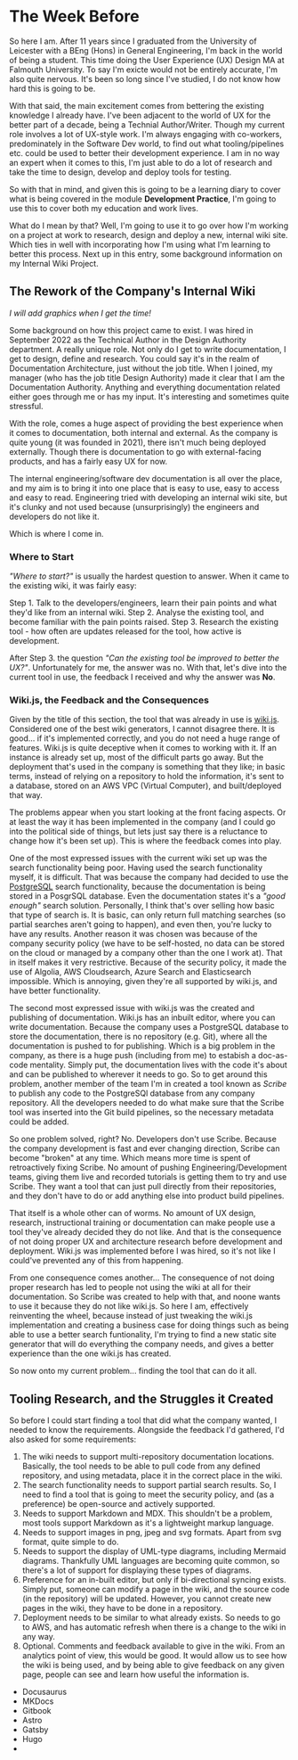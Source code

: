 # The Week Before 

So here I am. After 11 years since I graduated from the University of Leicester with a BEng (Hons) in General Engineering, I'm back in the world of being a student. This time doing the User Experience (UX) Design MA at Falmouth University. To say I'm exicte would not be entirely accurate, I'm also quite nervous. It's been so long since I've studied, I do not know how hard this is going to be.

With that said, the main excitement comes from bettering the existing knowledge I already have. I've been adjacent to the world of UX for the better part of a decade, being a Technial Author/Writer. Though my current role involves a lot of UX-style work. I'm always engaging with co-workers, predominately in the Software Dev world, to find out what tooling/pipelines etc. could be used to better their development experience. I am in no way an expert when it comes to this, I'm just able to do a lot of research and take the time to design, develop and deploy tools for testing.

So with that in mind, and given this is going to be a learning diary to cover what is being covered in the module **Development Practice**, I'm going to use this to cover both my education and work lives.

What do I mean by that? Well, I'm going to use it to go over how I'm working on a project at work to research, design and deploy a new, internal wiki site. Which ties in well with incorporating how I'm using what I'm learning to better this process. Next up in this entry, some background information on my Internal Wiki Project.

## The Rework of the Company's Internal Wiki
 *I will add graphics when I get the time!*

 Some background on how this project came to exist. I was hired in September 2022 as the Technical Author in the Design Authority department. A really unique role. Not only do I get to write documentation, I get to design, define and research. You could say it's in the realm of Documentation Architecture, just without the job title. When I joined, my manager (who has the job title Design Authority) made it clear that I am the Documentation Authority. Anything and everything documentation related either goes through me or has my input. It's interesting and sometimes quite stressful.

With the role, comes a huge aspect of providing the best experience when it comes to documentation, both internal and external. As the company is quite young (it was founded in 2021), there isn't much being deployed externally. Though there is documentation to go with external-facing products, and has a fairly easy UX for now.

The internal engineering/software dev documentation is all over the place, and my aim is to bring it into one place that is easy to use, easy to access and easy to read. Engineering tried with developing an internal wiki site, but it's clunky and not used because (unsurprisingly) the engineers and developers do not like it. 

Which is where I come in.

### Where to Start

*"Where to start?"* is usually the hardest question to answer. When it came to the existing wiki, it was fairly easy:

Step 1. Talk to the developers/engineers, learn their pain points and what they'd like from an internal wiki.
Step 2. Analyse the existing tool, and become familiar with the pain points raised.
Step 3. Research the existing tool - how often are updates released for the tool, how active is development.

After Step 3. the question *"Can the existing tool be improved to better the UX?"*. Unfortunately for me, the answer was no. With that, let's dive into the current tool in use, the feedback I received and why the answer was **No**.

### Wiki.js, the Feedback and the Consequences

Given by the title of this section, the tool that was already in use is [wiki.js](https://js.wiki/). Considered one of the best wiki generators, I cannot disagree there. It is good... if it's implemented correctly, and you do not need a huge range of features. Wiki.js is quite deceptive when it comes to working with it. If an instance is already set up, most of the difficult parts go away. But the deployment that's used in the company is something that they like; in basic terms, instead of relying on a repository to hold the information, it's sent to a database, stored on an AWS VPC (Virtual Computer), and built/deployed that way.

The problems appear when you start looking at the front facing aspects. Or at least the way it has been implemented in the company (and I could go into the political side of things, but lets just say there is a reluctance to change how it's been set up). This is where the feedback comes into play.

One of the most expressed issues with the current wiki set up was the search functionality being poor. Having used the search functionality myself, it is difficult. That was because the company had decided to use the [PostgreSQL](https://docs.requarks.io/search/postgres) search functionality, because the documentation is being stored in a PosgrSQL database. Even the documentation states it's a *"good enough"* search solution. Personally, I think that's over selling how basic that type of search is. It is basic, can only return full matching searches (so partial searches aren't going to happen), and even then, you're lucky to have any results. Another reason it was chosen was because of the company security policy (we have to be self-hosted, no data can be stored on the cloud or managed by a company other than the one I work at). That in itself makes it very restrictive. Because of the security policy, it made the use of Algolia, AWS Cloudsearch, Azure Search and Elasticsearch impossible. Which is annoying, given they're all supported by wiki.js, and have better functionality. 

The second most expressed issue with wiki.js was the created and publishing of documentation. Wiki.js has an inbuilt editor, where you can write documentation. Because the company uses a PostgreSQL database to store the documentation, there is no repository (e.g. Git), where all the documentation is pushed to for publishing. Which is a big problem in the company, as there is a huge push (including from me) to estabish a doc-as-code mentality. Simply put, the documentation lives with the code it's about and can be published to wherever it needs to go. So to get around this problem, another member of the team I'm in created a tool known as *Scribe* to publish any code to the PostgreSQl database from any company repository. All the developers needed to do what make sure that the Scribe tool was inserted into the Git build pipelines, so the necessary metadata could be added.

So one problem solved, right? No. Developers don't use Scribe. Because the company development is fast and ever changing direction, Scribe can become "broken" at any time. Which means more time is spent of retroactively fixing Scribe. No amount of pushing Engineering/Development teams, giving them live and recorded tutorials is getting them to try and use Scribe. They want a tool that can just pull directly from their repositories, and they don't have to do or add anything else into product build pipelines.

That itself is a whole other can of worms. No amount of UX design, research, instructional training or documentation can make people use a tool they've already decided they do not like. And that is the consequence of not doing proper UX and architecture research before development and deployment. Wiki.js was implemented before I was hired, so it's not like I could've prevented any of this from happening.

From one consequence comes another... The consequence of not doing proper research has led to people not using the wiki at all for their documentation. So Scribe was created to help with that, and noone wants to use it because they do not like wiki.js. So here I am, effectively reinventing the wheel, because instead of just tweaking the wiki.js implementation and creating a business case for doing things such as being able to use a better search funtionality, I'm trying to find a new static site generator that will do everything the company needs, and gives a better experience than the one wiki.js has created. 

So now onto my current problem... finding the tool that can do it all.

## Tooling Research, and the Struggles it Created

So before I could start finding a tool that did what the company wanted, I needed to know the requirements. Alongside the feedback I'd gathered, I'd also asked for some requirements:

1. The wiki needs to support multi-repository documentation locations. Basically, the tool needs to be able to pull code from any defined repository, and using metadata, place it in the correct place in the wiki. 
2. The search functionality needs to support partial search results. So, I need to find a tool that is going to meet the security policy, and (as a preference) be open-source and actively supported.
3. Needs to support Markdown and MDX. This shouldn't be a problem, most tools support Markdown as it's a lightweight markup language.
4. Needs to support images in png, jpeg and svg formats. Apart from svg format, quite simple to do.
5. Needs to support the display of UML-type diagrams, including Mermaid diagrams. Thankfully UML languages are becoming quite common, so there's a lot of support for displaying these types of diagrams.
6. Preference for an in-built editor, but only if bi-directional syncing exists. Simply put, someone can modify a page in the wiki, and the source code (in the repository) will be updated. However, you cannot create new pages in the wiki, they have to be done in a repository.
7. Deployment needs to be similar to what already exists. So needs to go to AWS, and has automatic refresh when there is a change to the wiki in any way.
8. Optional. Comments and feedback available to give in the wiki. From an analytics point of view, this would be good. It would allow us to see how the wiki is being used, and by being able to give feedback on any given page, people can see and learn how useful the information is.


- Docusaurus
- MKDocs
- Gitbook
- Astro
- Gatsby
- Hugo
- 